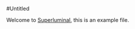 #Untitled

Welcome to [Superluminal](https://github.com/errantspark/superluminal), this is an example file.
